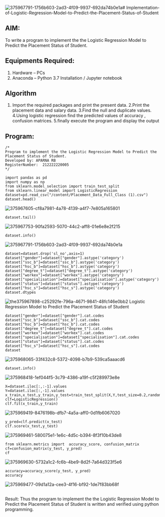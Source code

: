 ![375967791-1756b603-2ad3-4f09-9937-692da74b0e1a](https://github.com/user-attachments/assets/e2a2cb42-b9bc-48e0-a7ff-254aafc6d58d)# Implementation-of-Logistic-Regression-Model-to-Predict-the-Placement-Status-of-Student

## AIM:
To write a program to implement the the Logistic Regression Model to Predict the Placement Status of Student.

## Equipments Required:
1. Hardware – PCs
2. Anaconda – Python 3.7 Installation / Jupyter notebook

## Algorithm
1. Import the required packages and print the present data.
2.Print the placement data and salary data.
3.Find the null and duplicate values.
4.Using logistic regression find the predicted values of accuracy , confusion matrices.
5.finally execute the program and display the output
 
## Program:
```
/*
Program to implement the the Logistic Regression Model to Predict the Placement Status of Student.
Developed by: APARNA RB
RegisterNumber:  212222220005
*/
```
```
import pandas as pd
import numpy as np
from sklearn.model_selection import train_test_split
from sklearn.linear_model import LogisticRegression
dataset=pd.read_csv("/content/Placement_Data_Full_Class (1).csv")
dataset.head()
```
![375967605-cf8a7981-4a78-4139-a4f7-7e805a165801](https://github.com/user-attachments/assets/31f667cc-58bc-42ca-a075-c60748037442)
```
dataset.tail()
```
![375967753-90fa2593-5070-44c2-aff8-01e6e8e2f215](https://github.com/user-attachments/assets/f54a5b24-9bd8-4377-9879-64c6e68939be)
```
dataset.info()
```
![375967791-1756b603-2ad3-4f09-9937-692da74b0e1a](https://github.com/user-attachments/assets/0762403c-4bf7-44f9-922a-0a42d059f8cf)
```
dataset=dataset.drop('sl_no',axis=1)
dataset["gender"]=dataset["gender"].astype('category')
dataset["ssc_b"]=dataset["ssc_b"].astype('category')
dataset["hsc_b"]=dataset["hsc_b"].astype('category')
dataset["degree_t"]=dataset["degree_t"].astype('category')
dataset["workex"]=dataset["workex"].astype('category')
dataset["specialisation"]=dataset["specialisation"].astype('category')
dataset["status"]=dataset["status"].astype('category')
dataset["hsc_s"]=dataset["hsc_s"].astype('category')
dataset.dtypes
```
![the![375967898-c25292fe-796a-4671-9841-48fc146e0bb2](https://github.com/user-attachments/assets/5ebed7b6-c099-432e-a88c-2fee785d8117)
 Logistic Regression Model to Predict the Placement Status of Student](sam.png)
```
dataset["gender"]=dataset["gender"].cat.codes
dataset["ssc_b"]=dataset["ssc_b"].cat.codes
dataset["hsc_b"]=dataset["hsc_b"].cat.codes
dataset["degree_t"]=dataset["degree_t"].cat.codes
dataset["workex"]=dataset["workex"].cat.codes
dataset["specialisation"]=dataset["specialisation"].cat.codes
dataset["status"]=dataset["status"].cat.codes
dataset["hsc_s"]=dataset["hsc_s"].cat.codes
dataset
```
![375968065-33f432c8-5372-4098-b7b9-539ca5aaacd6](https://github.com/user-attachments/assets/abf1abca-519b-4fa9-bdd2-d45dee104714)
```
dataset.info()
```
![375968418-1ef044f5-3c79-4386-a19f-c5f289973e8e](https://github.com/user-attachments/assets/c413d1b7-1fb9-4732-8b20-9fb04ca3db65)
```
X=dataset.iloc[:,:-1].values
Y=dataset.iloc[:,-1].values
x_train,x_test,y_train,y_test=train_test_split(X,Y,test_size=0.2,random_state=1)
clf=LogisticRegression()
clf.fit(x_train,y_train)
```
![375969419-8476198b-dfb7-4a5a-aff0-0d1fb6067020](https://github.com/user-attachments/assets/944ed0e4-db0b-419b-b60e-74084dbfb21f)
```
y_pred=clf.predict(x_test)
clf.score(x_test,y_test)
```
![375969461-580075e1-1e6c-4d5c-b394-8f3f10b43de8](https://github.com/user-attachments/assets/95401aaa-f323-4398-be6b-be66326cc4b1)
```
from sklearn.metrics import  accuracy_score, confusion_matrix
cf=confusion_matrix(y_test, y_pred)
cf
```
![375969630-5732a1c2-fc6b-4be9-8d2f-7a64d323f5e6](https://github.com/user-attachments/assets/f25ef57d-10aa-434e-8699-4e7d9478f29e)
```
accuracy=accuracy_score(y_test, y_pred)
accuracy
```
![375969477-09d1a12a-cee3-4f16-bf92-1de7f83bb68f](https://github.com/user-attachments/assets/6231f93a-726b-447f-b21e-1671a5021170)


##
Result:
Thus the program to implement the the Logistic Regression Model to Predict the Placement Status of Student is written and verified using python programming.
